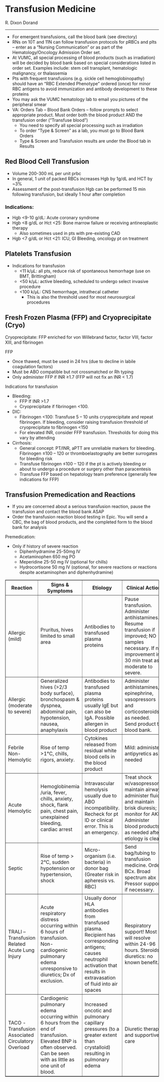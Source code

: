 # Transfusion Medicine

R. Dixon Dorand

---

- For emergent transfusions, call the blood bank (see directory)
- RNs on 10T and 11N can follow transfusion protocols for pRBCs and plts – enter as a “Nursing Communication” or as part of the Hematology/Oncology Admission Order set. 
-	At VUMC, all special processing of blood products (such as irradiation) will be decided by blood bank based on special considerations listed in order set. Examples include: stem cell transplant, hematologic malignancy, or thalassemia
-	Pts with frequent transfusions (e.g. sickle cell hemoglobinopathy) should have an “RBC Extended Phenotype” ordered (once) for minor RBC antigens to avoid immunization and antibody development to these proteins
-	You may ask the VUMC hematology lab to email you pictures of the peripheral smear
- VA: Orders Tab – Blood Bank Orders – follow prompts to select appropriate product. Must order both the blood product AND the transfusion order (“Transfuse blood”)
    - You need to specify all special processing such as irradiation
    - To order “Type & Screen” as a lab, you must go to Blood Bank Orders
    - Type & Screen and Transfusion results are under the Blood tab in Results

## Red Blood Cell Transfusion
-	Volume 200-300 mL per unit prbc
-	In general, 1 unit of packed RBCs increases Hgb by 1g/dL and HCT by ~3%
-	Assessment of the post-transfusion Hgb can be performed 15 min following transfusion, but ideally 1 hour after completion

### Indications:
-	Hgb <9-10 g/dL: Acute coronary syndrome
-	Hgb <8 g/dL or Hct <25: Bone marrow failure or receiving antineoplastic therapy
    -	Also sometimes used in pts with pre-existing CAD
-	Hgb <7 g/dL or Hct <21: ICU, GI Bleeding, oncology pt on treatment

## Platelets Transfusion
-	Indications for transfusion
    -	<11 k/µL: all pts, reduce risk of spontaneous hemorrhage (use on BMT, Brittingham)
    -	<50 k/µL: active bleeding, scheduled to undergo select invasive procedure
    -	<100 k/µL: CNS hemorrhage, intrathecal catheter
        -	This is also the threshold used for most neurosurgical procedures

## Fresh Frozen Plasma (FFP) and Cryoprecipitate (Cryo)
Cryoprecipitate: FFP enriched for von Willebrand factor, factor VIII, factor XIII, and fibrinogen 

FFP
-	Once thawed, must be used in 24 hrs (due to decline in labile coagulation factors) 
-	Must be ABO compatible but not crossmatched or Rh typing
-	Only administer FFP if INR ≥1.7 (FFP will not fix an INR < 1.7)

Indications for transfusion
-	Bleeding:
    -	FFP If INR >1.7
    -	Cryoprecipitate if fibrinogen <100.
-	DIC:
    -	Fibrinogen <100: Transfuse 5 – 10 units cryoprecipitate and repeat fibrinogen. If bleeding, consider raising transfusion threshold of cryoprecipitate to fibrinogen <150
    -	For elevated INR, consider FFP transfusion. Thresholds for doing this vary by attending
-	Cirrhosis:
    -	General concept: PT/INR, aPTT are unreliable markers for bleeding. Fibrinogen ≤100 – 120 or thromboelastography are better surrogates for bleeding risk
    -	Transfuse fibrinogen ≤100 – 120 if the pt is actively bleeding or about to undergo a procedure or surgery other than paracentesis
    -	Transfuse FFP based on hepatology team preference (generally few indications for FFP)

## Transfusion Premedication and Reactions
-	If you are concerned about a serious transfusion reaction, pause the transfusion and contact the blood bank ASAP
-	Order the transfusion reaction blood testing in Epic. You will send a CBC, the bag of blood products, and the completed form to the blood bank for analysis

Premedication:
-	Only if history of severe reaction
    -	Diphenhydramine 25-50mg IV
    -	Acetaminophen 650 mg PO
    -	Meperidine 25-50 mg IV (optional for chills)
    -	Hydrocortisone 50 mg IV (optional, for severe reactions or reactions despite acetaminophen and diphenhydramine)

<table border="1">
  <tr>
    <th>Reaction</th>
    <th>Signs & Symptoms</th>
    <th>Etiology</th>
    <th>Clinical Action</th>
  </tr>
  <tr>
    <td>Allergic (mild)</td>
    <td>Pruritus, hives limited to small area</td>
    <td>Antibodies to transfused plasma proteins</td>
    <td>Pause transfusion. Administer antihistamines. Resume transfusion if improved; NO samples necessary. If no improvement in 30 min treat as moderate to severe.</td>
  </tr>
  <tr>
    <td>Allergic (moderate to severe)</td>
    <td>Generalized hives (>2/3 body surface), bronchospasm & dyspnea, abdominal pain, hypotension, nausea, anaphylaxis</td>
    <td>Antibodies to transfused plasma proteins usually IgE but can also be IgA. Possible allergen in blood product</td>
    <td>Administer antihistamines, epinephrine, vasopressors and corticosteroids as needed. Send product to blood bank.</td>
  </tr>
  <tr>
    <td>Febrile Non-Hemolytic</td>
    <td>Rise of temp >1°C, chills, rigors, anxiety.</td>
    <td>Cytokines released from residual white blood cells in the blood product</td>
    <td>Mild: administer antipyretics as needed</td>
  </tr>
  <tr>
    <td>Acute Hemolytic</td>
    <td>Hemoglobinemia /uria, fever, chills, anxiety, shock, flank pain, chest pain, unexplained bleeding, cardiac arrest</td>
    <td>Intravascular hemolysis usually due to ABO incompatibility. Recheck for pt ID or clinical error. This is an emergency.</td>
    <td>Treat shock w/vasopressors; maintain airway; administer fluids and maintain brisk diuresis; monitor for AKI. Administer blood products as needed after etiology is clear.</td>
  </tr>
  <tr>
    <td>Septic</td>
    <td>Rise of temp > 2°C, sudden hypotension or hypertension, shock</td>
    <td>Micro-organism (i.e. bacteria) in donor bag (Greater risk in apheresis vs. RBC)</td>
    <td>Send bag/tubing to transfusion medicine. Order BCx. Broad spectrum abx Pressor support if necessary.</td>
  </tr>
  <tr>
    <td>TRALI – Transfusion Related Acute Lung Injury</td>
    <td>Acute respiratory distress occurring within 6 hours of transfusion. Non-cardiogenic pulmonary edema unresponsive to diuretics; Dx of exclusion.</td>
    <td>Usually donor HLA antibodies from transfused plasma. Recipient has corresponding antigens; causes neutrophil activation that results in extravasation of fluid into air spaces</td>
    <td>Respiratory support! Most will resolve within 24-96 hours. Steroids, diuretics: no known benefit.</td>
  </tr>
  <tr>
    <td>TACO - Transfusion Associated Circulatory Overload</td>
    <td>Cardiogenic pulmonary edema occurring within 6 hours from the end of transfusion. Elevated BNP is often observed. Can be seen with as little as one unit of blood.</td>
    <td>Increased oncotic and pulmonary capillary pressures (to a greater extent than crystalloid) resulting in pulmonary edema</td>
    <td>Diuretic therapy and supportive care</td>
  </tr>
</table>
